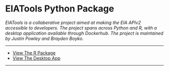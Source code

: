 # EIATools Python Package
_EIATools is a collaberative project aimed at making the EIA APIv2 accessible to developers. The project spans across Python and R, with a desktop application available through Dockerhub. The project is maintained by Justin Powley and Brayden Boyko._

---
+ [View The R Package](https://github.com/jspowley/eiatools)
+ [View The Desktop App](https://hub.docker.com/r/jspowley/eiatools_shiny)
---
 
